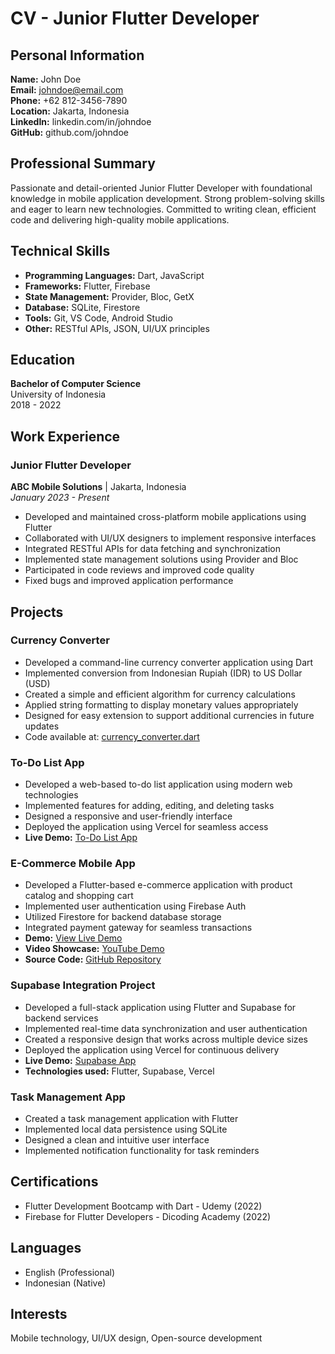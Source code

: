 # CV - Junior Flutter Developer

## Personal Information
**Name:** John Doe  
**Email:** johndoe@email.com  
**Phone:** +62 812-3456-7890  
**Location:** Jakarta, Indonesia  
**LinkedIn:** linkedin.com/in/johndoe  
**GitHub:** github.com/johndoe  

## Professional Summary
Passionate and detail-oriented Junior Flutter Developer with foundational knowledge in mobile application development. Strong problem-solving skills and eager to learn new technologies. Committed to writing clean, efficient code and delivering high-quality mobile applications.

## Technical Skills
- **Programming Languages:** Dart, JavaScript
- **Frameworks:** Flutter, Firebase
- **State Management:** Provider, Bloc, GetX
- **Database:** SQLite, Firestore
- **Tools:** Git, VS Code, Android Studio
- **Other:** RESTful APIs, JSON, UI/UX principles

## Education
**Bachelor of Computer Science**  
University of Indonesia  
2018 - 2022

## Work Experience
### Junior Flutter Developer
**ABC Mobile Solutions** | Jakarta, Indonesia  
*January 2023 - Present*
- Developed and maintained cross-platform mobile applications using Flutter
- Collaborated with UI/UX designers to implement responsive interfaces
- Integrated RESTful APIs for data fetching and synchronization
- Implemented state management solutions using Provider and Bloc
- Participated in code reviews and improved code quality
- Fixed bugs and improved application performance

## Projects
### Currency Converter
- Developed a command-line currency converter application using Dart
- Implemented conversion from Indonesian Rupiah (IDR) to US Dollar (USD)
- Created a simple and efficient algorithm for currency calculations
- Applied string formatting to display monetary values appropriately
- Designed for easy extension to support additional currencies in future updates
- Code available at: [currency_converter.dart](https://github.com/denyocr93/deny-dev/tree/main/currency_converter)

### To-Do List App
- Developed a web-based to-do list application using modern web technologies
- Implemented features for adding, editing, and deleting tasks
- Designed a responsive and user-friendly interface
- Deployed the application using Vercel for seamless access
- **Live Demo:** [To-Do List App](https://todolist-4qcw6lw0y-denys-projects-0fbe5259.vercel.app/)


### E-Commerce Mobile App
- Developed a Flutter-based e-commerce application with product catalog and shopping cart
- Implemented user authentication using Firebase Auth
- Utilized Firestore for backend database storage
- Integrated payment gateway for seamless transactions
- **Demo:** [View Live Demo](https://flutter-shop-demo.firebaseapp.com)
- **Video Showcase:** [YouTube Demo](https://youtube.com/watch?v=ecommerce-flutter-demo)
- **Source Code:** [GitHub Repository](https://github.com/johndoe/flutter-ecommerce)

### Supabase Integration Project
- Developed a full-stack application using Flutter and Supabase for backend services
- Implemented real-time data synchronization and user authentication
- Created a responsive design that works across multiple device sizes
- Deployed the application using Vercel for continuous delivery
- **Live Demo:** [Supabase App](https://supabase-app-ecru.vercel.app/)
- **Technologies used:** Flutter, Supabase, Vercel

### Task Management App
- Created a task management application with Flutter
- Implemented local data persistence using SQLite
- Designed a clean and intuitive user interface
- Implemented notification functionality for task reminders

## Certifications
- Flutter Development Bootcamp with Dart - Udemy (2022)
- Firebase for Flutter Developers - Dicoding Academy (2022)

## Languages
- English (Professional)
- Indonesian (Native)

## Interests
Mobile technology, UI/UX design, Open-source development